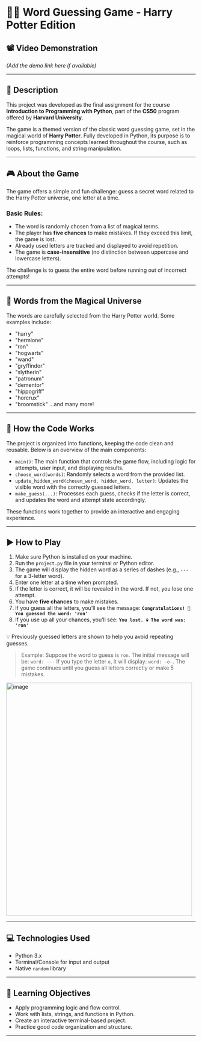 # 🧙‍♂️ Word Guessing Game - Harry Potter Edition

## 📽️ Video Demonstration

*(Add the demo link here if available)*

---

## 📌 Description

This project was developed as the final assignment for the course **Introduction to Programming with Python**, part of the **CS50** program offered by **Harvard University**.

The game is a themed version of the classic word guessing game, set in the magical world of **Harry Potter**. Fully developed in Python, its purpose is to reinforce programming concepts learned throughout the course, such as loops, lists, functions, and string manipulation.

---

## 🎮 About the Game

The game offers a simple and fun challenge: guess a secret word related to the Harry Potter universe, one letter at a time.

### Basic Rules:

* The word is randomly chosen from a list of magical terms.
* The player has **five chances** to make mistakes. If they exceed this limit, the game is lost.
* Already used letters are tracked and displayed to avoid repetition.
* The game is **case-insensitive** (no distinction between uppercase and lowercase letters).

The challenge is to guess the entire word before running out of incorrect attempts!

---

## 🧠 Words from the Magical Universe

The words are carefully selected from the Harry Potter world. Some examples include:

* "harry"
* "hermione"
* "ron"
* "hogwarts"
* "wand"
* "gryffindor"
* "slytherin"
* "patronum"
* "dementor"
* "hippogriff"
* "horcrux"
* "broomstick"
  ...and many more!

---

## 🧾 How the Code Works

The project is organized into functions, keeping the code clean and reusable. Below is an overview of the main components:

* `main()`: The main function that controls the game flow, including logic for attempts, user input, and displaying results.
* `choose_word(words)`: Randomly selects a word from the provided list.
* `update_hidden_word(chosen_word, hidden_word, letter)`: Updates the visible word with the correctly guessed letters.
* `make_guess(...)`: Processes each guess, checks if the letter is correct, and updates the word and attempt state accordingly.

These functions work together to provide an interactive and engaging experience.

---

## ▶️ How to Play

1. Make sure Python is installed on your machine.
2. Run the `project.py` file in your terminal or Python editor.
3. The game will display the hidden word as a series of dashes (e.g., `---` for a 3-letter word).
4. Enter one letter at a time when prompted.
5. If the letter is correct, it will be revealed in the word. If not, you lose one attempt.
6. You have **five chances** to make mistakes.
7. If you guess all the letters, you’ll see the message:
   **`Congratulations! 🎉 You guessed the word: 'ron'`**
8. If you use up all your chances, you’ll see:
   **`You lost. 💀 The word was: 'ron'`**

💡 Previously guessed letters are shown to help you avoid repeating guesses.

> Example:
> Suppose the word to guess is `ron`.
> The initial message will be: `word: ---`
> If you type the letter `o`, it will display: `word: -o-`.
> The game continues until you guess all letters correctly or make 5 mistakes.

<img width="494" height="619" alt="image" src="https://github.com/user-attachments/assets/c2f1bd3b-2dbf-4b44-936c-291765419033" />

---

## 💻 Technologies Used

* Python 3.x
* Terminal/Console for input and output
* Native `random` library

---

## 🎯 Learning Objectives

* Apply programming logic and flow control.
* Work with lists, strings, and functions in Python.
* Create an interactive terminal-based project.
* Practice good code organization and structure.

---
